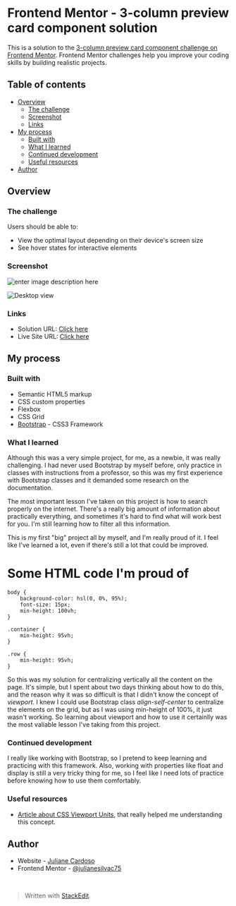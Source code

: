 
# Frontend Mentor - 3-column preview card component solution

This is a solution to the  [3-column preview card component challenge on Frontend Mentor](https://www.frontendmentor.io/challenges/3column-preview-card-component-pH92eAR2-). Frontend Mentor challenges help you improve your coding skills by building realistic projects.

## [](https://github.com/julianesilvac75/3-column-preview-card-component-challenge/blob/main/README.md#table-of-contents)Table of contents

-   [Overview](https://github.com/julianesilvac75/3-column-preview-card-component-challenge/blob/main/README.md#overview)
    -   [The challenge](https://github.com/julianesilvac75/3-column-preview-card-component-challenge/blob/main/README.md#the-challenge)
    -   [Screenshot](https://github.com/julianesilvac75/3-column-preview-card-component-challenge/blob/main/README.md#screenshot)
    -   [Links](https://github.com/julianesilvac75/3-column-preview-card-component-challenge/blob/main/README.md#links)
-   [My process](https://github.com/julianesilvac75/3-column-preview-card-component-challenge/blob/main/README.md#my-process)
    -   [Built with](https://github.com/julianesilvac75/3-column-preview-card-component-challenge/blob/main/README.md#built-with)
    -   [What I learned](https://github.com/julianesilvac75/3-column-preview-card-component-challenge/blob/main/README.md#what-i-learned)
    -   [Continued development](https://github.com/julianesilvac75/3-column-preview-card-component-challenge/blob/main/README.md#continued-development)
    -   [Useful resources](https://github.com/julianesilvac75/3-column-preview-card-component-challenge/blob/main/README-template.md#useful-resources)
-   [Author](https://github.com/julianesilvac75/3-column-preview-card-component-challenge/blob/main/README-template.md#author)


## [](https://github.com/julianesilvac75/3-column-preview-card-component-challenge/blob/main/README.md#overview)Overview

### [](https://github.com/julianesilvac75/3-column-preview-card-component-challenge/blob/main/README.md#the-challenge)The challenge

Users should be able to:

-   View the optimal layout depending on their device's screen size
-   See hover states for interactive elements

### [](https://github.com/julianesilvac75/3-column-preview-card-component-challenge/blob/main/README.md#screenshot)Screenshot
![enter image description here](https://i.postimg.cc/5yQdpLWT/Screenshot-2021-09-02-at-21-50-36-Frontend-Mentor-3-column-preview-card-component.png)

![Desktop view](https://i.postimg.cc/PJVJvmz7/Screenshot-2021-09-02-at-21-50-15-Frontend-Mentor-3-column-preview-card-component.png)

### [](https://github.com/julianesilvac75/3-column-preview-card-component-challenge/blob/main/README.md#links)Links

-   Solution URL:  [Click here](https://www.frontendmentor.io/solutions/responsive-card-component-using-bootstrap-xAH4_7JfF)
-   Live Site URL:  [Click here](https://3-column-preview-card-component-challenge-julianesilvac75.vercel.app/)

## [](https://github.com/julianesilvac75/3-column-preview-card-component-challenge/blob/main/README.md#my-process)My process

### [](https://github.com/julianesilvac75/3-column-preview-card-component-challenge/blob/main/README.md#built-with)Built with

-   Semantic HTML5 markup
-   CSS custom properties
-   Flexbox
-   CSS Grid
-   [Bootstrap](https://getbootstrap.com.br/) - CSS3 Framework

### [](https://github.com/julianesilvac75/3-column-preview-card-component-challenge/blob/main/README.md#what-i-learned)What I learned

Although this was a very simple project, for me, as a newbie, it was really challenging. I had never used Bootstrap by myself before, only practice in classes with instructions from a professor, so this was my first experience with Bootstrap classes and it demanded some research on the documentation.

The most important lesson I've taken on this project is how to search properly on the internet. There's a really big amount of information about practically everything, and sometimes it's hard to find what will work best for you. I'm still learning how to filter all this information.

This is my first "big" project all by myself, and I'm really proud of it. I feel like I've learned a lot, even if there's still a lot that could be improved.

<h1>Some HTML code I'm proud of</h1>

    body {
	    background-color: hsl(0, 0%, 95%);
	    font-size: 15px;
	    min-height: 100vh;
	}
	
	.container {
		min-height: 95vh;
	}
	
	.row {
		min-height: 95vh;
	}

So this was my solution for centralizing vertically all the content on the page. It's simple, but I spent about two days thinking about how to do this, and the reason why it was so difficult is that I didn't know the concept of *viewport*. I knew I could use Bootstrap class *align-self-center* to centralize the elements on the grid, but as I was using min-height of 100%, it just wasn't working. So learning about viewport and how to use it certainlly was the most valiable lesson I've taking from this project.

### [](https://github.com/julianesilvac75/3-column-preview-card-component-challenge/blob/main/README.md#continued-development)Continued development

I really like working with Bootstrap, so I pretend to keep learning and practicing with this framework. Also, working with properties like float and display is still a very tricky thing for me, so I feel like I need lots of practice before knowing how to use them comfortably.

### [](https://github.com/julianesilvac75/3-column-preview-card-component-challenge/blob/main/README.md#useful-resources)Useful resources

-   [Article about CSS Viewport Units](https://alligator.io/css/viewport-units/),  that really helped me understanding this concept. 

## [](https://github.com/julianesilvac75/3-column-preview-card-component-challenge/blob/main/README.md#author)Author

-   Website -  [Juliane Cardoso](https://julianesilvac75.github.io/)
-   Frontend Mentor -  [@julianesilvac75](https://www.frontendmentor.io/profile/julianesilvac75)
<br>

> Written with [StackEdit](https://stackedit.io/).
